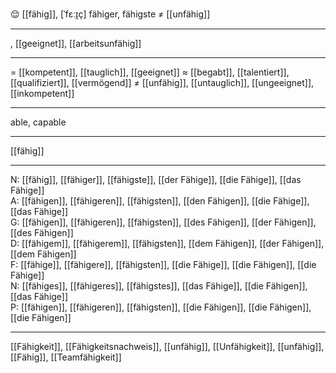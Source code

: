 😌 [[fähig]], [ˈfɛːɪ̯ç]
fähiger, fähigste ≠ [[unfähig]]

---
, [[geeignet]], [[arbeitsunfähig]]


---
= [[kompetent]], [[tauglich]], [[geeignet]]
≈ [[begabt]], [[talentiert]], [[qualifiziert]], [[vermögend]]
≠ [[unfähig]], [[untauglich]], [[ungeeignet]], [[inkompetent]]

---
able, capable

---
[[fähig]]

---
N: [[fähig]], [[fähiger]], [[fähigste]], [[der Fähige]], [[die Fähige]], [[das Fähige]]  
A: [[fähigen]], [[fähigeren]], [[fähigsten]], [[den Fähigen]], [[die Fähige]], [[das Fähige]]  
G: [[fähigen]], [[fähigeren]], [[fähigsten]], [[des Fähigen]], [[der Fähigen]], [[des Fähigen]]  
D: [[fähigem]], [[fähigerem]], [[fähigsten]], [[dem Fähigen]], [[der Fähigen]], [[dem Fähigen]]  
F: [[fähige]], [[fähigere]], [[fähigsten]], [[die Fähige]], [[die Fähigen]], [[die Fähige]]  
N: [[fähiges]], [[fähigeres]], [[fähigstes]], [[das Fähige]], [[die Fähigen]], [[das Fähige]]  
P: [[fähigen]], [[fähigeren]], [[fähigsten]], [[die Fähigen]], [[die Fähigen]], [[die Fähigen]]  

---
[[Fähigkeit]], [[Fähigkeitsnachweis]], [[unfähig]], [[Unfähigkeit]], [[unfähig]], [[Fähig]], [[Teamfähigkeit]]